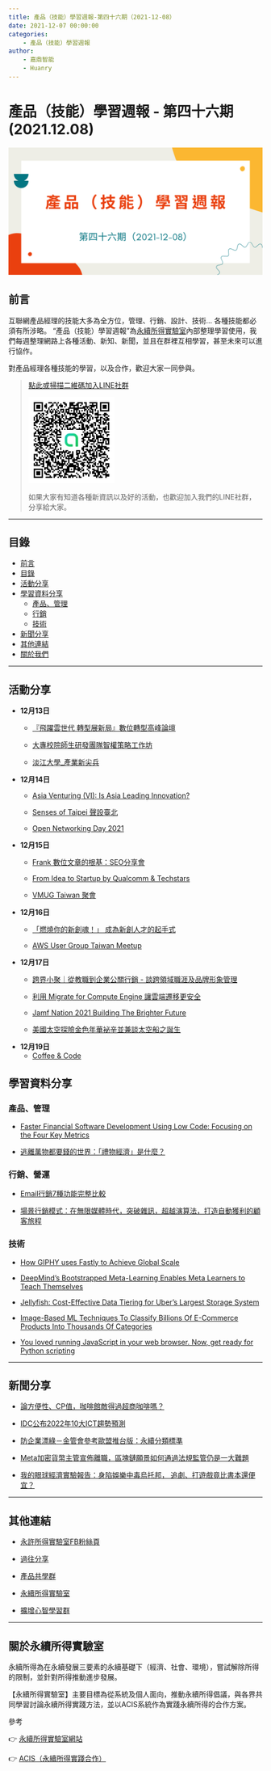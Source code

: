 ```yaml
---
title: 產品（技能）學習週報-第四十六期（2021-12-08）
date: 2021-12-07 00:00:00
categories:
	- 產品（技能）學習週報
author:
	- 嘉鼎智能
	- Huanry
---
```

# 產品（技能）學習週報 - 第四十六期 (2021.12.08)

![產品技能學習週報-第四十六期](/img/pm/46.png)

## 前言

互聯網產品經理的技能大多為全方位，管理、行銷、設計、技術... 各種技能都必須有所涉略。 “產品（技能）學習週報”為[永續所得實驗室](#關於永續所得實驗室)內部整理學習使用，我們每週整理網路上各種活動、新知、新聞，並且在群裡互相學習，甚至未來可以進行協作。

對產品經理各種技能的學習，以及合作，歡迎大家一同參與。

>[點此或掃描二維碼加入LINE社群](https://line.me/ti/g2/Dj4AkbdDsY6o4D_CdDUB6Q)
>
>[![產品共學群](/img/產品共學群.jpg)](https://line.me/ti/g2/Dj4AkbdDsY6o4D_CdDUB6Q)
>
>如果大家有知道各種新資訊以及好的活動，也歡迎加入我們的LINE社群，分享給大家。

---
## 目錄
- [前言](#前言)
- [目錄](#目錄)
- [活動分享](#活動分享)
- [學習資料分享](#學習資料分享)
	- [產品、管理](#產品、管理)
	- [行銷](#行銷、營運)
	- [技術](#技術)
- [新聞分享](#新聞分享)
- [其他連結](#其他連結)
- [關於我們](#關於我們)

---
## 活動分享

- **12月13日**
	- [『飛躍雲世代 轉型展新局』數位轉型高峰論壇](https://www.accupass.com/event/2111171156151287143386)

	- [大專校院師生研發團隊智權策略工作坊](https://www.accupass.com/event/2111300515081780645637)

	- [淡江大學_產業新尖兵](https://docs.google.com/forms/d/1Zerhcj3AdgLl6i0X5_HCyrYk-J8PUxMgmgxoWr4Cflc/viewform?edit_requested=true)
- **12月14日**
	- [Asia Venturing (VI): Is Asia Leading Innovation?](https://www.accupass.com/event/2111300046011946432820)

	- [Senses of Taipei 聲設臺北](https://www.accupass.com/event/2112060001332104099962)

	- [Open Networking Day 2021](https://www.accupass.com/event/2112020616001110976336)
- **12月15日**
	- [Frank 數位文章的根基：SEO分享會](https://www.accupass.com/event/2111181045483882068800)

	- [From Idea to Startup by Qualcomm & Techstars](https://www.accupass.com/event/2111120256079122626240)

	- [VMUG Taiwan 聚會](https://sakana-afbd7e.kktix.cc/events/vmug-2021-12)
- **12月16日**
	- [「燃燒你的新創魂！」 成為新創人才的起手式](https://www.accupass.com/event/2111150809531838076882)

	- [AWS User Group Taiwan Meetup](https://awsugtw.kktix.cc/events/awsug-202112)
- **12月17日**
	- [跨界小聚｜從教職到企業公關行銷 - 談跨領域職涯及品牌形象管理](https://www.accupass.com/event/2112041209462890918660)

	- [利用 Migrate for Compute Engine 讓雲端遷移更安全](https://www.accupass.com/event/2110220415401334023846)

	- [Jamf Nation 2021 Building The Brighter Future](https://jamf.kktix.cc/events/jamfnation2021)

	- [美國太空探險金色年華袐辛並兼談太空船之誕生](https://technologyandlife.kktix.cc/events/12-17-21)
- **12月19日**
	- [Coffee & Code](https://www.meetup.com/Innovate-Taiwan/events/282505407)


## 學習資料分享
### 產品、管理

- [Faster Financial Software Development Using Low Code: Focusing on the Four Key Metrics](https://www.infoq.com/articles/financial-software-low-code/)

- [逃離萬物都要錢的世界：「禮物經濟」是什麼？](https://medium.com/wumanru/gift-economy-7b4b70244090)

### 行銷、營運

- [Email行銷7種功能完整比較](https://erianmarketing.com/email-marketing-convertkit-vs-activecampaign)

- [場景行銷模式：在無限媒體時代，突破雜訊，超越演算法，打造自動獲利的顧客旅程](https://www.pmtone.com/context-marketing-revolution/)

### 技術

- [How GIPHY uses Fastly to Achieve Global Scale](https://engineering.giphy.com/how-giphy-uses-fastly-to-achieve-global-scale/)

- [DeepMind’s Bootstrapped Meta-Learning Enables Meta Learners to Teach Themselves
](https://syncedreview.com/2021/09/20/deepmind-podracer-tpu-based-rl-frameworks-deliver-exceptional-performance-at-low-cost-107/)

- [Jellyfish: Cost-Effective Data Tiering for Uber’s Largest Storage System](https://eng.uber.com/jellyfish-cost-effective-data-tiering/)

- [Image-Based ML Techniques To Classify Billions Of E-Commerce Products Into Thousands Of Categories](https://medium.com/criteo-engineering/image-based-ml-techniques-to-classify-billions-of-e-commerce-products-into-thousands-of-categories-6e029fc8d496)


- [You loved running JavaScript in your web browser. Now, get ready for Python scripting](https://www.dailyadvent.com/news/22565638947df510839e7d315480790a-You-loved-running-JavaScript-in-your-web-browser-Now-get-ready-for-Python-scripting)

---
## 新聞分享

- [論方便性、CP值，咖啡館敵得過超商咖啡嗎？](https://www.foodnext.net/news/newstrack/paper/5616637867)

- [IDC公布2022年10大ICT趨勢預測](https://www.bnext.com.tw/article/66588/metaverse-idc-ict-trend)

- [防企業漂綠－金管會參考歐盟推台版：永續分類標準](https://ubrand.udn.com/ubrand/story/12117/5940990)

- [Meta加密貨幣主管宣佈離職，區塊鏈願景如何通過法規監管仍是一大難題](https://www.bnext.com.tw/article/66491/facebook-meta-blockchain-head-leave)

- [我的眼球經濟實驗報告：身陷娛樂中毒烏托邦， 追劇、打遊戲竟比書本還便宜？](https://www.bnext.com.tw/article/66606/drama-game-book)

---
## 其他連結

- [永許所得實驗室FB粉絲頁](https://www.facebook.com/%E6%B0%B8%E7%BA%8C%E6%89%80%E5%BE%97%E5%AF%A6%E9%A9%97%E5%AE%A4-102916798609139)

- [過往分享](/categories/產品（技能）學習週報)

- [產品共學群](https://line.me/ti/g2/Dj4AkbdDsY6o4D_CdDUB6Q?utm_source=invitation&utm_medium=link_copy&utm_campaign=default)

- [永續所得實驗室](https://line.me/ti/g2/asPFU-0w4o9MIRSBdb4gtg?utm_source=invitation&utm_medium=link_copy&utm_campaign=default)

- [擴增心智學習群](https://line.me/ti/g2/asPFU-0w4o9MIRSBdb4gtg?utm_source=invitation&utm_medium=link_copy&utm_campaign=default)

---

## 關於永續所得實驗室

永續所得為在永續發展三要素的永續基礎下（經濟、社會、環境），嘗試解除所得的限制，並針對所得推動進步發展。

【永續所得實驗室】主要目標為從系統及個人面向，推動永續所得倡議，與各界共同學習討論永續所得實踐方法，並以ACIS系統作為實踐永續所得的合作方案。

參考

👉 [永續所得實驗室網站](https://sustainable-income-lab.github.io/)

👉 [ACIS（永續所得實踐合作）](https://acis.magnific.biz/)